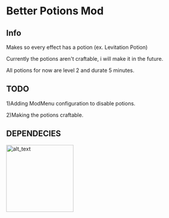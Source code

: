 # Better Potions Mod

## Info

Makes so every effect has a potion (ex. Levitation Potion)

Currently the potions aren't craftable, i will make it in the future.

All potions for now are level 2 and durate 5 minutes.

## TODO

1)Adding ModMenu configuration to disable potions.

2)Making the potions craftable.

## DEPENDECIES

[<img alt="alt_text" width="180px" src="https://i.imgur.com/Ol1Tcf8.png" />](https://www.curseforge.com/minecraft/mc-mods/fabric-api)
